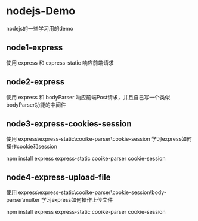# nodejs-Demo
nodejs的一些学习用的demo


## node1-express

使用 express 和 express-static 响应前端请求


## node2-express

使用 express 和 bodyParser 响应前端Post请求，并且自己写一个类似bodyParser功能的中间件


## node3-express-cookies-session

使用 express\express-static\cooike-parser\cookie-session 学习express如何操作cookie和session

npm install express express-static cooike-parser cookie-session


## node4-express-upload-file

使用 express\express-static\cooike-parser\cookie-session\body-parser\multer 学习express如何操作上传文件

npm install express express-static cooike-parser cookie-session